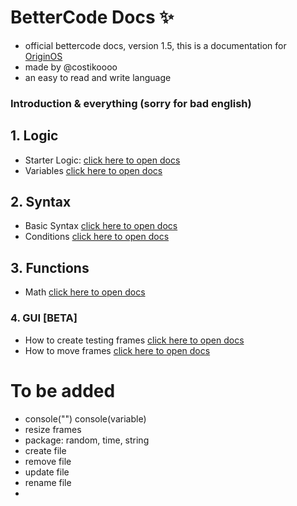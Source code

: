 # **BetterCode Docs** ✨
- official bettercode docs, version 1.5, this is a documentation for [OriginOS](https://github.com/Mistium/Origin-OS)
- made by @costikoooo
- an easy to read and write language

### Introduction & everything (sorry for bad english)

## 1. Logic
- Starter Logic:
[click here to open docs](https://github.com/Mistium/Origin-OS/blob/main/3rd%20Party/3rdPartyLanguages/BC/logic.md)
- Variables
[click here to open docs](https://github.com/Mistium/Origin-OS/blob/main/3rd%20Party/3rdPartyLanguages/BC/variables.md)

## 2. Syntax
- Basic Syntax
[click here to open docs](https://github.com/Mistium/Origin-OS/blob/main/3rd%20Party/3rdPartyLanguages/BC/basicsyntax.md)
- Conditions
[click here to open docs](https://github.com/Mistium/Origin-OS/blob/main/3rd%20Party/3rdPartyLanguages/BC/conditions.md)

## 3. Functions
- Math
[click here to open docs](https://github.com/Mistium/Origin-OS/blob/main/3rd%20Party/3rdPartyLanguages/BC/math.md)

### 4. GUI [BETA]
- How to create testing frames
[click here to open docs](https://github.com/Mistium/Origin-OS/blob/main/3rd%20Party/3rdPartyLanguages/BC/gui.md)
- How to move frames
[click here to open docs](https://github.com/Mistium/Origin-OS/blob/main/3rd%20Party/3rdPartyLanguages/BC/guimove.md)

# To be added
- console("") console(variable)
- resize frames
- package: random, time, string
- create file
- remove file
- update file
- rename file
- 



